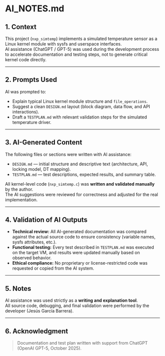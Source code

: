 # AI_NOTES.md

## 1. Context

This project (`nxp_simtemp`) implements a simulated temperature sensor as a Linux kernel module with sysfs and userspace interfaces.  
AI assistance (ChatGPT / GPT-5) was used during the development process to accelerate documentation and testing steps, not to generate critical kernel code directly.

---

## 2. Prompts Used

AI was prompted to:
- Explain typical Linux kernel module structure and `file_operations`.
- Suggest a clean `DESIGN.md` layout (block diagram, data flow, and API interactions).
- Draft a `TESTPLAN.md` with relevant validation steps for the simulated temperature driver.

---

## 3. AI-Generated Content

The following files or sections were written with AI assistance:
- `DESIGN.md` — initial structure and descriptive text (architecture, API, locking model, DT mapping).
- `TESTPLAN.md` — test descriptions, expected results, and summary table.

All kernel-level code (`nxp_simtemp.c`) was **written and validated manually** by the author.  
The AI suggestions were reviewed for correctness and adjusted for the real implementation.

---

## 4. Validation of AI Outputs

- **Technical review:** All AI-generated documentation was compared against the actual source code to ensure consistency (variable names, sysfs attributes, etc.).
- **Functional testing:** Every test described in `TESTPLAN.md` was executed on the target VM, and results were updated manually based on observed behavior.
- **Ethical compliance:** No proprietary or license-restricted code was requested or copied from the AI system.

---

## 5. Notes

AI assistance was used strictly as a **writing and explanation tool**.  
All source code, debugging, and final validation were performed by the developer (Jesús García Barrera).

---

## 6. Acknowledgment

> Documentation and test plan written with support from ChatGPT (OpenAI GPT-5, October 2025).
